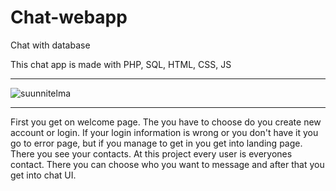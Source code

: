 # Chat-webapp
Chat with database

This chat app is made with PHP, SQL, HTML, CSS, JS

***

![suunnitelma](https://user-images.githubusercontent.com/88773094/191473003-6a05b7bb-a940-4008-b509-c8ae86023cb1.png)

***

First you get on welcome page. The you have to choose do you create new account or login. If your login information is wrong or you don't have it you go to error page,
but if you manage to get in you get into landing page. There you see your contacts. At this project every user is everyones contact. There you can choose who you want to message and after that you get into chat UI.
